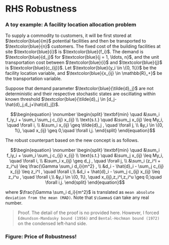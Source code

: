 # RHS Robustness
### A toy example: A facility location allocation problem

To supply a commodity to customers, it will be first stored at  $`\textcolor{blue}{m}`$ 
potential facilities and then be transported to $`\textcolor{blue}{n}`$ customers. 
The fixed cost of the building facilities at site $`\textcolor{blue}{i}`$ is 
$`\textcolor{blue}{f_i}`$. The demand is $`\textcolor{blue}{d_j}`$ for
$`\textcolor{blue}{j = 1, \ldots, n}`$, and the unit transportation cost between
$`\textcolor{blue}{i}`$ and $`\textcolor{blue}{j}`$ is $`\textcolor{blue}{c_{ij}}`$. 
Let $`\textcolor{blue}{y_i \in \{0, 1\}}`$ be the 
facility location variable, and $`\textcolor{blue}{x_{ij} \in \mathbb{R}_+}`$ be the 
transportation variable.

Suppose that demand parameter $`\textcolor{blue}{\tilde{d}_j}`$ are not deterministic and their 
respective stochastic 
states are oscillating within known threshold
$`\textcolor{blue}{\tilde{d}_j \in [d_j-\hat{d}_j,d_j+\hat{d}_j]}`$.


```math
\begin{equation}
\nonumber
\begin{split}
\textbf{min} \quad &\sum_i f_iy_i + \sum_i \sum_j c_{ij} x_{ij} \\
\text{s.t.} \quad &\sum_j  x_{ij} \leq My_i, \quad \forall i, \\
&\sum_i  x_{ij} \geq \tilde{d}_j , \quad \forall j, \\
&y_i \in \{0, 1\}, \quad x_{ij} \geq 0,\quad \forall i,j. 
\end{split}
\end{equation}
```

The robust counterpart based on the new concept is as follows.

```math
\begin{equation}
\nonumber
\begin{split}
\textbf{min} \quad &\sum_i f_iy_i + \sum_i \sum_j c_{ij} x_{ij} \\
\text{s.t.} \quad &\sum_j  x_{ij} \leq My_i, \quad \forall i, \\
&\sum_i  x_{ij} \geq d_j , \quad \forall j, \\
&\sum_i  (z_i^l + z_i^u) \leq \frac{\Gamma \sum_i d_i}{m^2} , \\
&d_i - \hat{d}_i - \sum_j  c_{ij} x_{ij} \leq z_i^l , \quad \forall i,\\
&d_i + \hat{d}_i - \sum_j  c_{ij} x_{ij} \leq z_i^u , \quad \forall i,\\
&y_i \in \{0, 1\}, \quad x_{ij},z_i^l,z_i^u \geq 0,\quad \forall i,j. 
\end{split}
\end{equation}
```

where $`\frac{\Gamma \sum_i d_i}{m^2}`$ is translated as
`mean absolute deviation from the mean (MAD)`. Note that `$\Gamma$` can take any real number.

> Proof. The detail of the proof is no provided here. However, I forced `Edmundson-Mandasky bound (1956)`
and `Bental-Hochman bound (1972)` on the condensed left-hand side.

### Figure: Price of Robustness!

